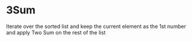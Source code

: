 # 3Sum

Iterate over the sorted list and keep the current element as the 1st number and apply Two Sum on the rest of the list
